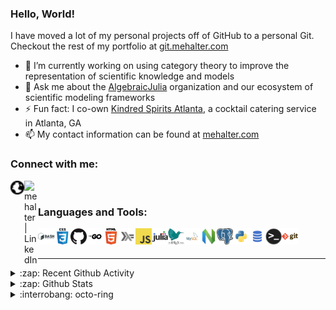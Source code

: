 ### Hello, World!

I have moved a lot of my personal projects off of GitHub to a personal Git.
Checkout the rest of my portfolio at [git.mehalter.com](https://git.mehalter.com/mehalter)

- 🔭 I’m currently working on using category theory to improve the
  representation of scientific knowledge and models
- 💬 Ask me about the [AlgebraicJulia](https://github.com/AlgebraicJulia)
  organization and our ecosystem of scientific modeling frameworks
- ⚡ Fun fact: I co-own [Kindred Spirits Atlanta](https://kindredspiritsatl.com/),
  a cocktail catering service in Atlanta, GA
- 📫 My contact information can be found at [mehalter.com](https://mehalter.com)

### Connect with me:

[<img align="left" alt="mehalter.com" width="22px" src="https://raw.githubusercontent.com/iconic/open-iconic/master/svg/globe.svg" />][website]
[<img align="left" alt="mehalter | LinkedIn" width="22px" src="https://cdn.jsdelivr.net/npm/simple-icons@v3/icons/linkedin.svg" />][linkedin]

<br />

### Languages and Tools:

<img align="left" alt="Bash" width="26px" src="https://raw.githubusercontent.com/github/explore/80688e429a7d4ef2fca1e82350fe8e3517d3494d/topics/bash/bash.png" />
<img align="left" alt="CSS" width="26px" src="https://raw.githubusercontent.com/github/explore/80688e429a7d4ef2fca1e82350fe8e3517d3494d/topics/css/css.png" />
<img align="left" alt="GitHub" width="26px" src="https://raw.githubusercontent.com/github/explore/78df643247d429f6cc873026c0622819ad797942/topics/github/github.png" />
<img align="left" alt="Go" width="26px" src="https://raw.githubusercontent.com/github/explore/80688e429a7d4ef2fca1e82350fe8e3517d3494d/topics/go/go.png" />
<img align="left" alt="HTML" width="26px" src="https://raw.githubusercontent.com/github/explore/80688e429a7d4ef2fca1e82350fe8e3517d3494d/topics/html/html.png" />
<img align="left" alt="Haskell" width="26px" src="https://raw.githubusercontent.com/github/explore/80688e429a7d4ef2fca1e82350fe8e3517d3494d/topics/haskell/haskell.png" />
<img align="left" alt="JavaScript" width="26px" src="https://raw.githubusercontent.com/github/explore/80688e429a7d4ef2fca1e82350fe8e3517d3494d/topics/javascript/javascript.png" />
<img align="left" alt="Julia" width="26px" src="https://raw.githubusercontent.com/github/explore/49e13f12be05e7e3f3616bb7a5030d70b259f320/topics/julia/julia.png" />
<img align="left" alt="LaTeX" width="26px" src="https://raw.githubusercontent.com/github/explore/80688e429a7d4ef2fca1e82350fe8e3517d3494d/topics/latex/latex.png" />
<img align="left" alt="MySQL" width="26px" src="https://raw.githubusercontent.com/github/explore/80688e429a7d4ef2fca1e82350fe8e3517d3494d/topics/mysql/mysql.png" />
<img align="left" alt="Neovim" width="26px" src="https://raw.githubusercontent.com/github/explore/26674e638508ac4a4e113ee32d6755ebfa000569/topics/neovim/neovim.png" />
<img align="left" alt="PostgreSQL" width="26px" src="https://raw.githubusercontent.com/github/explore/80688e429a7d4ef2fca1e82350fe8e3517d3494d/topics/postgresql/postgresql.png" />
<img align="left" alt="Python" width="26px" src="https://raw.githubusercontent.com/github/explore/80688e429a7d4ef2fca1e82350fe8e3517d3494d/topics/python/python.png" />
<img align="left" alt="SQL" width="26px" src="https://raw.githubusercontent.com/github/explore/80688e429a7d4ef2fca1e82350fe8e3517d3494d/topics/sql/sql.png" />
<img align="left" alt="Terminal" width="26px" src="https://raw.githubusercontent.com/github/explore/d92924b1d925bb134e308bd29c9de6c302ed3beb/topics/terminal/terminal.png" />
<img align="left" alt="git" width="26px" src="https://raw.githubusercontent.com/github/explore/80688e429a7d4ef2fca1e82350fe8e3517d3494d/topics/git/git.png" />

<br />
<br />

---

<details>
<summary>:zap: Recent Github Activity</summary>

<!--START_SECTION:activity-->
1. 🗣 Commented on [#631](https://github.com/nvim-lualine/lualine.nvim/issues/631) in [nvim-lualine/lualine.nvim](https://github.com/nvim-lualine/lualine.nvim)
2. ❗️ Opened issue [#631](https://github.com/nvim-lualine/lualine.nvim/issues/631) in [nvim-lualine/lualine.nvim](https://github.com/nvim-lualine/lualine.nvim)
3. 💪 Opened PR [#225](https://github.com/kabinspace/AstroVim/pull/225) in [kabinspace/AstroVim](https://github.com/kabinspace/AstroVim)
4. 💪 Opened PR [#224](https://github.com/kabinspace/AstroVim/pull/224) in [kabinspace/AstroVim](https://github.com/kabinspace/AstroVim)
5. ❌ Closed PR [#222](https://github.com/kabinspace/AstroVim/pull/222) in [kabinspace/AstroVim](https://github.com/kabinspace/AstroVim)
<!--END_SECTION:activity-->
</details>

<details>
<summary>:zap: Github Stats</summary>
<img align="left" alt="mehalter's Github Stats" src="https://github-readme-stats.mehalter.vercel.app/api?username=mehalter&show_icons=true&hide_border=true" />
</details>

[website]: https://mehalter.com
[linkedin]: https://linkedin.com/in/mehalter


<details>
<summary>:interrobang: octo-ring</summary>

<table><tbody><tr><td><a href="https://octo-ring.com/"><img src="https://octo-ring.com/static/img/widget/top.png" width="99%" alt="Octo Ring logo" align="top"></a><br><a href="https://octo-ring.com/p/mehalter/prev"><img src="https://octo-ring.com/static/img/widget/prev.png" width="33%" alt="previous" align="top" title="previous profile"></a><a href="https://octo-ring.com/p/mehalter/random"><img src="https://octo-ring.com/static/img/widget/random.png" width="33%" alt="random" align="top" title="random profile"></a><a href="https://octo-ring.com/p/mehalter/next"><img src="https://octo-ring.com/static/img/widget/next.png" width="33%" alt="next" align="top" title="next profile"></a><br><a href="https://octo-ring.com/"><img src="https://octo-ring.com/static/img/widget/bottom.png" width="99%" alt="check out other GitHub profiles in the Octo Ring" align="top"></a></td></tr></tbody></table>
</details>

